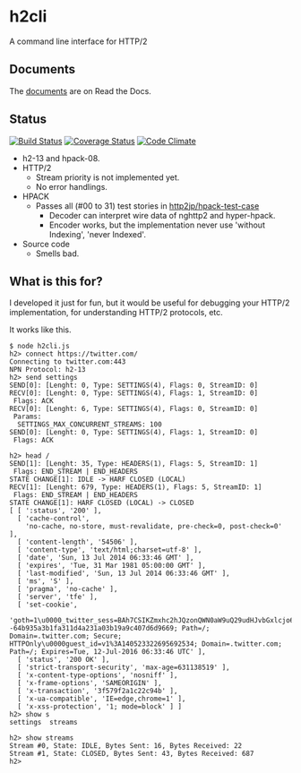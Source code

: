 h2cli
=====

A command line interface for HTTP/2

Documents
---------

The [documents](http://h2cli.readthedocs.org/en/latest/) are on Read the Docs.


Status
------

[![Build Status](https://travis-ci.org/maskit/h2cli.svg?branch=master)](https://travis-ci.org/maskit/h2cli)
[![Coverage Status](https://img.shields.io/coveralls/maskit/h2cli.svg)](https://coveralls.io/r/maskit/h2cli?branch=master)
[![Code Climate](https://codeclimate.com/github/maskit/h2cli.png)](https://codeclimate.com/github/maskit/h2cli)

- h2-13 and hpack-08.
- HTTP/2
    - Stream priority is not implemented yet.
    - No error handlings.
- HPACK
    - Passes all (#00 to 31) test stories in [http2jp/hpack-test-case](https://github.com/http2jp/hpack-test-case/)
        - Decoder can interpret wire data of nghttp2 and hyper-hpack.
        - Encoder works, but the implementation never use 'without Indexing', 'never Indexed'.
- Source code
    - Smells bad.


What is this for?
-----------------

I developed it just for fun, but it would be useful for debugging your HTTP/2 implementation, for understanding HTTP/2 protocols, etc.

It works like this.

```
$ node h2cli.js
h2> connect https://twitter.com/
Connecting to twitter.com:443
NPN Protocol: h2-13
h2> send settings
SEND[0]: [Lenght: 0, Type: SETTINGS(4), Flags: 0, StreamID: 0]
RECV[0]: [Lenght: 0, Type: SETTINGS(4), Flags: 1, StreamID: 0]
 Flags: ACK
RECV[0]: [Lenght: 6, Type: SETTINGS(4), Flags: 0, StreamID: 0]
 Params:
  SETTINGS_MAX_CONCURRENT_STREAMS: 100
SEND[0]: [Lenght: 0, Type: SETTINGS(4), Flags: 1, StreamID: 0]
 Flags: ACK

h2> head /
SEND[1]: [Lenght: 35, Type: HEADERS(1), Flags: 5, StreamID: 1]
 Flags: END_STREAM | END_HEADERS
STATE CHANGE[1]: IDLE -> HARF CLOSED (LOCAL)
RECV[1]: [Lenght: 679, Type: HEADERS(1), Flags: 5, StreamID: 1]
 Flags: END_STREAM | END_HEADERS
STATE CHANGE[1]: HARF CLOSED (LOCAL) -> CLOSED
[ [ ':status', '200' ],
  [ 'cache-control',
    'no-cache, no-store, must-revalidate, pre-check=0, post-check=0' ],
  [ 'content-length', '54506' ],
  [ 'content-type', 'text/html;charset=utf-8' ],
  [ 'date', 'Sun, 13 Jul 2014 06:33:46 GMT' ],
  [ 'expires', 'Tue, 31 Mar 1981 05:00:00 GMT' ],
  [ 'last-modified', 'Sun, 13 Jul 2014 06:33:46 GMT' ],
  [ 'ms', 'S' ],
  [ 'pragma', 'no-cache' ],
  [ 'server', 'tfe' ],
  [ 'set-cookie',
    'goth=1\u0000_twitter_sess=BAh7CSIKZmxhc2hJQzonQWN0aW9uQ29udHJvbGxlcjo6Rmxhc2g6OkZsYXNo%250ASGFzaHsABjoKQHVzZWR7ADoPY3JlYXRlZF9hdGwrCN9kbS5HAToMY3NyZl9p%250AZCIlMDM1NjdiNmI1OGRlOTEyYWUzYWU0NmE5OWVhZGU0ZmE6B2lkIiVlZjgy%250ANGNjN2QwM2QwMDcyZDA2ZTk5MDg4MzhmOWFiOA%253D%253D--64b935a3b1fa311d4a231a03b19a9c407d6d9669; Path=/; Domain=.twitter.com; Secure; HTTPOnly\u0000guest_id=v1%3A140523322695692534; Domain=.twitter.com; Path=/; Expires=Tue, 12-Jul-2016 06:33:46 UTC' ],
  [ 'status', '200 OK' ],
  [ 'strict-transport-security', 'max-age=631138519' ],
  [ 'x-content-type-options', 'nosniff' ],
  [ 'x-frame-options', 'SAMEORIGIN' ],
  [ 'x-transaction', '3f579f2a1c22c94b' ],
  [ 'x-ua-compatible', 'IE=edge,chrome=1' ],
  [ 'x-xss-protection', '1; mode=block' ] ]
h2> show s
settings  streams

h2> show streams
Stream #0, State: IDLE, Bytes Sent: 16, Bytes Received: 22
Stream #1, State: CLOSED, Bytes Sent: 43, Bytes Received: 687
h2> 
```
